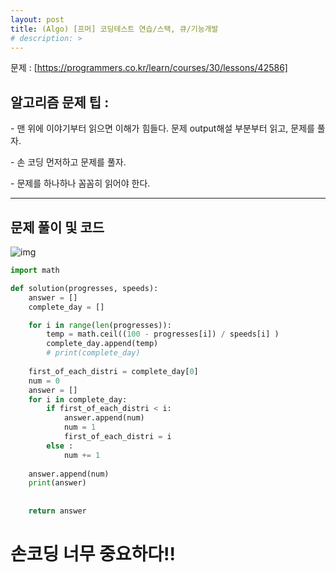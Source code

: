 ```yaml
---
layout: post
title: (Algo) [프머] 코딩테스트 연습/스택, 큐/기능개발
# description: > 
---
```



문제 : [https://programmers.co.kr/learn/courses/30/lessons/42586]

 

## **알고리즘 문제 팁 :**

\- 맨 위에 이야기부터 읽으면 이해가 힘들다. 문제 output해설 부분부터 읽고, 문제를 풀자.

\- 손 코딩 먼저하고 문제를 풀자.

\- 문제를 하나하나 꼼꼼히 읽어야 한다. 





------

## **문제 풀이 및 코드**



![img](https://k.kakaocdn.net/dn/cqohdU/btqCz5xYdT6/cI1LknevxDuJq78jFIk5uk/img.png)



```python
import math

def solution(progresses, speeds):
    answer = []
    complete_day = []

    for i in range(len(progresses)):
        temp = math.ceil((100 - progresses[i]) / speeds[i] )
        complete_day.append(temp)
        # print(complete_day)
    
    first_of_each_distri = complete_day[0]
    num = 0
    answer = []
    for i in complete_day:
        if first_of_each_distri < i:
            answer.append(num)
            num = 1
            first_of_each_distri = i
        else :
            num += 1
    
    answer.append(num)
    print(answer)
    
    
    return answer
```



# **손코딩 너무 중요하다!!**
